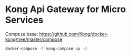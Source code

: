 # Kong Api Gateway for Micro Services

Compose base: https://github.com/Kong/docker-kong/tree/master/compose

```bash
docker-compose -f kong-compose up -d
```
